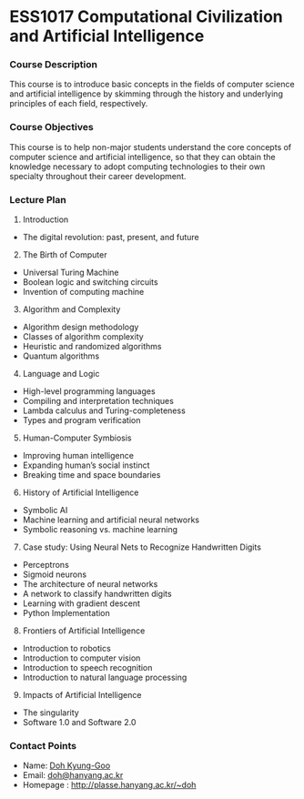 # ESS1017 Computational Civilization and Artificial Intelligence

### Course Description
This course is to introduce basic concepts in the fields of computer science and artificial intelligence by skimming through the history and underlying principles of each field, respectively. 

### Course Objectives
This course is to help non-major students understand the core concepts of computer science and artificial intelligence, so that they can obtain the knowledge necessary to adopt computing technologies to their own specialty throughout their career development. 

### Lecture Plan

1. Introduction
  - The digital revolution: past, present, and future
2. The Birth of Computer
  - Universal Turing Machine
  - Boolean logic and switching circuits
  - Invention of computing machine
3. Algorithm and Complexity
  - Algorithm design methodology
  - Classes of algorithm complexity
  - Heuristic and randomized algorithms
  - Quantum algorithms
4. Language and Logic
  - High-level programming languages
  - Compiling and interpretation techniques
  - Lambda calculus and Turing-completeness
  - Types and program verification
5. Human-Computer Symbiosis
  - Improving human intelligence
  - Expanding human’s social instinct
  - Breaking time and space boundaries
6. History of Artificial Intelligence
  - Symbolic AI
  - Machine learning and artificial neural networks
  - Symbolic reasoning vs. machine learning
7. Case study: Using Neural Nets to Recognize Handwritten Digits
  - Perceptrons
  - Sigmoid neurons
  - The architecture of neural networks
  - A network to classify handwritten digits
  - Learning with gradient descent
  - Python Implementation
8. Frontiers of Artificial Intelligence
  - Introduction to robotics
  - Introduction to computer vision
  - Introduction to speech recognition
  - Introduction to natural language processing
9. Impacts of Artificial Intelligence
  - The singularity
  - Software 1.0 and Software 2.0

### Contact Points
- Name: [Doh Kyung-Goo](http://softopians.github.io/doggzone)
- Email: doh@hanyang.ac.kr
- Homepage : http://plasse.hanyang.ac.kr/~doh
